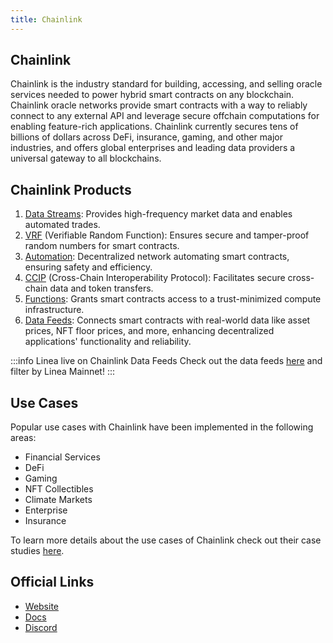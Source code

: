 ```yaml
---
title: Chainlink
---
```


## Chainlink

Chainlink is the industry standard for building, accessing, and selling oracle services needed to power hybrid smart contracts on any blockchain. Chainlink oracle networks provide smart contracts with a way to reliably connect to any external API and leverage secure offchain computations for enabling feature-rich applications. Chainlink currently secures tens of billions of dollars across DeFi, insurance, gaming, and other major industries, and offers global enterprises and leading data providers a universal gateway to all blockchains.

## Chainlink Products

1. [Data Streams](https://docs.chain.link/data-streams): Provides high-frequency market data and enables automated trades.
2. [VRF](https://docs.chain.link/vrf) (Verifiable Random Function): Ensures secure and tamper-proof random numbers for smart contracts.
3. [Automation](https://docs.chain.link/chainlink-automation): Decentralized network automating smart contracts, ensuring safety and efficiency.
4. [CCIP](https://docs.chain.link/ccip) (Cross-Chain Interoperability Protocol): Facilitates secure cross-chain data and token transfers.
5. [Functions](https://docs.chain.link/chainlink-functions): Grants smart contracts access to a trust-minimized compute infrastructure.
6. [Data Feeds](https://docs.chain.link/data-feeds): Connects smart contracts with real-world data like asset prices, NFT floor prices, and more, enhancing decentralized applications' functionality and reliability.

:::info Linea live on Chainlink Data Feeds Check out the data feeds [here](https://data.chain.link/) and filter by Linea Mainnet! :::

## Use Cases

Popular use cases with Chainlink have been implemented in the following areas:

- Financial Services
- DeFi
- Gaming
- NFT Collectibles
- Climate Markets
- Enterprise
- Insurance

To learn more details about the use cases of Chainlink check out their case studies [here](https://chain.link/use-cases).

## Official Links

- [Website](https://chain.link/)
- [Docs](https://docs.chain.link/)
- [Discord](https://discord.com/invite/aSK4zew)
